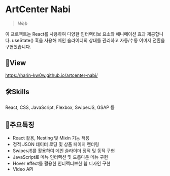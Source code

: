 # **ArtCenter Nabi**
>*Web*

이 프로젝트는 React를 사용하여 다양한 인터랙티브 요소와 애니메이션 효과 제공합니다. useState() 훅을 사용해 메인 슬라이더의 상태를 관리하고 자동/수동 이미지 전환을 구현했습니다.

## 📑View
https://harin-kw0w.github.io/artcenter-nabi/

## 🛠Skills
React, CSS, JavaScript, Flexbox, SwiperJS, GSAP 등 

## 📣주요특징
* React 활용, Nesting 및 Mixin 기능 적용
* 정적 JSON 데이터 로딩 및 상품 페이지 랜더링
* SwiperJS를 활용하여 메인 슬라이더 정적 및 동적 구현 
* JavaScript로 메뉴 인터랙션 및 드롭다운 메뉴 구현
* Hover effect를 활용한 인터랙티브한 웹 디자인 구현 
* Video API 
